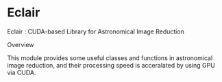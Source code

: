 Eclair
======

Eclair : CUDA-based Library for Astronomical Image Reduction

Overview

This module provides some useful classes and functions
in astronomical image reduction, 
and their processing speed is acceralated by using GPU via CUDA.
